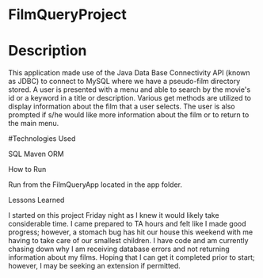 # FilmQueryProject

# Description

This application made use of the Java Data Base Connectivity API (known as JDBC) to connect to MySQL where we have a pseudo-film directory stored. 
A user is presented with a menu and able to search by the movie's id or a keyword in a title or description.  Various get methods are utilized to display information about the film that a user selects.  The user is also prompted if s/he would like more information about the film or to return to the main menu.

#Technologies Used

SQL
Maven
ORM

How to Run

Run from the FilmQueryApp located in the app folder.

Lessons Learned

I started on this project Friday night as I knew it would likely take considerable time.  I came prepared to TA hours and felt like I made good progress; however, a stomach bug has hit our house this weekend with me having to take care of our smallest children.  I have code and am currently chasing down why I am receiving database errors and not returning information about my films.  Hoping that I can get it completed prior to start; however, I may be seeking an extension if permitted.
